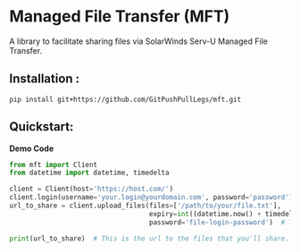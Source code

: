 # Managed File Transfer (MFT)
A library to facilitate sharing files via SolarWinds Serv-U Managed File Transfer.

## Installation :
`pip install git+https://github.com/GitPushPullLegs/mft.git`

## Quickstart:
**Demo Code**

```python
from mft import Client
from datetime import datetime, timedelta

client = Client(host='https://host.com/')
client.login(username='your.login@yourdomain.com', password='password')
url_to_share = client.upload_files(files=['/path/to/your/file.txt'],
                                   expiry=int((datetime.now() + timedelta(days=30)).timestamp()),  # Timestamp of when the file should expire.
                                   password='file-login-password')  # The password needed to access the files.

print(url_to_share)  # This is the url to the files that you'll share.
```